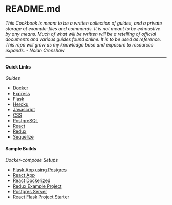 # README.md

_This Cookbook is meant to be a written collection of guides, and a private storage of example-files and commands. It is not meant to be exhaustive by any means. Much of what will be written will be a retelling of official documents and various guides found online. It is to be used as reference. This repo will grow as my knowledge base and exposure to resources expands._
_- Nolan Crenshaw_

---

#### Quick Links

_Guides_

- [Docker](https://github.com/NolanCrenshaw/cookbook/blob/master/docker/docker.md)
- [Express](https://github.com/NolanCrenshaw/cookbook/blob/master/express/express.md)
- [Flask](https://github.com/NolanCrenshaw/cookbook/blob/master/flask/flask.md)
- [Heroku](https://github.com/NolanCrenshaw/cookbook/blob/master/heroku/heroku.md)
- [Javascript](https://github.com/NolanCrenshaw/cookbook/blob/master/javascript/javascript.md)
- [CSS](https://github.com/NolanCrenshaw/cookbook/blob/master/css/css.md)
- [PostgreSQL](https://github.com/NolanCrenshaw/cookbook/blob/master/postgres/postgres.md)
- [React](https://github.com/NolanCrenshaw/cookbook/blob/master/react/react.md)
- [Redux](https://github.com/NolanCrenshaw/cookbook/blob/master/redux/redux.md)
- [Sequelize](https://github.com/NolanCrenshaw/cookbook/blob/master/sequelize/sequelize.md)

#### Sample Builds

_Docker-compose Setups_

- [Flask App using Postgres](https://github.com/NolanCrenshaw/cookbook/tree/master/flask/flask-on-docker)
- [React App](https://github.com/NolanCrenshaw/cookbook/tree/master/react/react-on-docker)
- [React Dockerized](https://github.com/NolanCrenshaw/cookbook/tree/master/react/react-dockerized-example-project)
- [Redux Example Project](https://github.com/NolanCrenshaw/cookbook/tree/master/redux/react-redux-example-project)
- [Postgres Server](https://github.com/NolanCrenshaw/goboatn-sql-server)
- [React Flask Project Starter](https://github.com/NolanCrenshaw/cookbook/tree/master/starter-builds/react-flask-starter)
